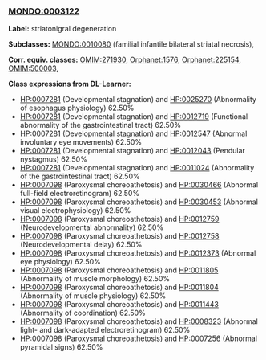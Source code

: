 
### [MONDO:0003122](http://purl.obolibrary.org/obo/MONDO_0003122)
**Label:** striatonigral degeneration

**Subclasses:** [MONDO:0010080](http://purl.obolibrary.org/obo/MONDO_0010080) (familial infantile bilateral striatal necrosis), 

**Corr. equiv. classes:** [OMIM:271930](http://purl.obolibrary.org/obo/OMIM_271930), [Orphanet:1576](http://www.orpha.net/ORDO/Orphanet_1576), [Orphanet:225154](http://www.orpha.net/ORDO/Orphanet_225154), [OMIM:500003](http://purl.obolibrary.org/obo/OMIM_500003), 

**Class expressions from DL-Learner:**

- [HP:0007281](http://purl.obolibrary.org/obo/HP_0007281) (Developmental stagnation) and [HP:0025270](http://purl.obolibrary.org/obo/HP_0025270) (Abnormality of esophagus physiology) 62.50%
- [HP:0007281](http://purl.obolibrary.org/obo/HP_0007281) (Developmental stagnation) and [HP:0012719](http://purl.obolibrary.org/obo/HP_0012719) (Functional abnormality of the gastrointestinal tract) 62.50%
- [HP:0007281](http://purl.obolibrary.org/obo/HP_0007281) (Developmental stagnation) and [HP:0012547](http://purl.obolibrary.org/obo/HP_0012547) (Abnormal involuntary eye movements) 62.50%
- [HP:0007281](http://purl.obolibrary.org/obo/HP_0007281) (Developmental stagnation) and [HP:0012043](http://purl.obolibrary.org/obo/HP_0012043) (Pendular nystagmus) 62.50%
- [HP:0007281](http://purl.obolibrary.org/obo/HP_0007281) (Developmental stagnation) and [HP:0011024](http://purl.obolibrary.org/obo/HP_0011024) (Abnormality of the gastrointestinal tract) 62.50%
- [HP:0007098](http://purl.obolibrary.org/obo/HP_0007098) (Paroxysmal choreoathetosis) and [HP:0030466](http://purl.obolibrary.org/obo/HP_0030466) (Abnormal full-field electroretinogram) 62.50%
- [HP:0007098](http://purl.obolibrary.org/obo/HP_0007098) (Paroxysmal choreoathetosis) and [HP:0030453](http://purl.obolibrary.org/obo/HP_0030453) (Abnormal visual electrophysiology) 62.50%
- [HP:0007098](http://purl.obolibrary.org/obo/HP_0007098) (Paroxysmal choreoathetosis) and [HP:0012759](http://purl.obolibrary.org/obo/HP_0012759) (Neurodevelopmental abnormality) 62.50%
- [HP:0007098](http://purl.obolibrary.org/obo/HP_0007098) (Paroxysmal choreoathetosis) and [HP:0012758](http://purl.obolibrary.org/obo/HP_0012758) (Neurodevelopmental delay) 62.50%
- [HP:0007098](http://purl.obolibrary.org/obo/HP_0007098) (Paroxysmal choreoathetosis) and [HP:0012373](http://purl.obolibrary.org/obo/HP_0012373) (Abnormal eye physiology) 62.50%
- [HP:0007098](http://purl.obolibrary.org/obo/HP_0007098) (Paroxysmal choreoathetosis) and [HP:0011805](http://purl.obolibrary.org/obo/HP_0011805) (Abnormality of muscle morphology) 62.50%
- [HP:0007098](http://purl.obolibrary.org/obo/HP_0007098) (Paroxysmal choreoathetosis) and [HP:0011804](http://purl.obolibrary.org/obo/HP_0011804) (Abnormality of muscle physiology) 62.50%
- [HP:0007098](http://purl.obolibrary.org/obo/HP_0007098) (Paroxysmal choreoathetosis) and [HP:0011443](http://purl.obolibrary.org/obo/HP_0011443) (Abnormality of coordination) 62.50%
- [HP:0007098](http://purl.obolibrary.org/obo/HP_0007098) (Paroxysmal choreoathetosis) and [HP:0008323](http://purl.obolibrary.org/obo/HP_0008323) (Abnormal light- and dark-adapted electroretinogram) 62.50%
- [HP:0007098](http://purl.obolibrary.org/obo/HP_0007098) (Paroxysmal choreoathetosis) and [HP:0007256](http://purl.obolibrary.org/obo/HP_0007256) (Abnormal pyramidal signs) 62.50%


